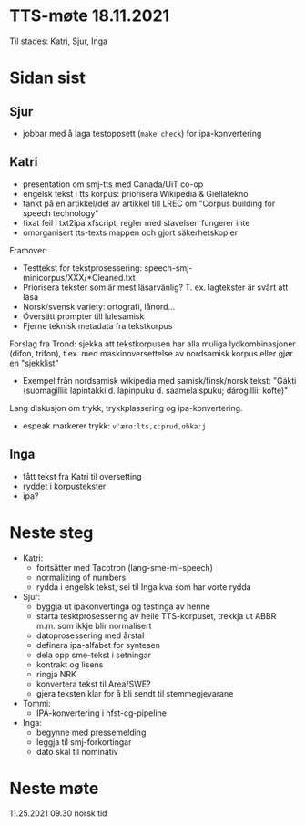 # TTS-møte 18.11.2021

Til stades: Katri, Sjur, Inga

# Sidan sist

## Sjur
- jobbar med å laga testoppsett (`make check`) for ipa-konvertering

## Katri
- presentation om smj-tts med Canada/UiT co-op
- engelsk tekst i tts korpus: priorisera Wikipedia & Giellatekno 
- tänkt på en artikkel/del av artikkel till LREC om "Corpus building for speech technology"
- fixat feil i txt2ipa xfscript, regler med stavelsen fungerer inte
- omorganisert tts-texts mappen och gjort säkerhetskopier

Framover:

- Testtekst for tekstprosessering: speech-smj-minicorpus/XXX/*Cleaned.txt
- Priorisera tekster som är mest läsarvänlig? T. ex. lagtekster är svårt att läsa
- Norsk/svensk variety: ortografi, lånord...
- Översätt prompter till lulesamisk
- Fjerne teknisk metadata fra tekstkorpus

Forslag fra Trond: sjekka att tekstkorpusen har alla muliga lydkombinasjoner (difon, trifon), t.ex. med maskinoversettelse av nordsamisk korpus eller gjør en "sjekklist"

- Exempel från nordsamisk wikipedia med samisk/finsk/norsk tekst: "Gákti (suomagillii: lapintakki d. lapinpuku d. saamelaispuku; dárogillii: kofte)" 

Lang diskusjon om trykk, trykkplassering og ipa-konvertering.

- espeak markerer trykk: `vˈærɑːltsˌɛːprudˌɑhkaːj`

## Inga
- fått tekst fra Katri til oversetting
- ryddet i korpustekster
- ipa?

# Neste steg
- Katri:
    - fortsätter med Tacotron (lang-sme-ml-speech)
    - normalizing of numbers
    - rydda i engelsk tekst, sei til Inga kva som har vorte rydda
- Sjur:
    - byggja ut ipakonvertinga og testinga av henne
    - starta tesktprosessering av heile TTS-korpuset, trekkja ut ABBR m.m. som ikkje blir normalisert
    - datoprosessering med årstal
    - definera ipa-alfabet for syntesen
    - dela opp sme-tekst i setningar
    - kontrakt og lisens
    - ringja NRK
    - konvertera tekst til Area/SWE?
    - gjera teksten klar for å bli sendt til stemmegjevarane
- Tommi:
    - IPA-konvertering i hfst-cg-pipeline
- Inga:
    - begynne med pressemelding
    - leggja til smj-forkortingar
    - dato skal til nominativ

# Neste møte

11.25.2021 09.30 norsk tid
